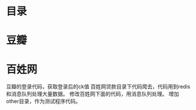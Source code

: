 目录
====

豆瓣
====
百姓网
====
豆瓣的登录代码，获取登录后的ck值
百姓网贷款目录下代码爬去，代码用到redis和消息队列处理大量数据。
修改百姓网下面的代码，用消息队列处理。
增加other目录，作为测试程序代码。



